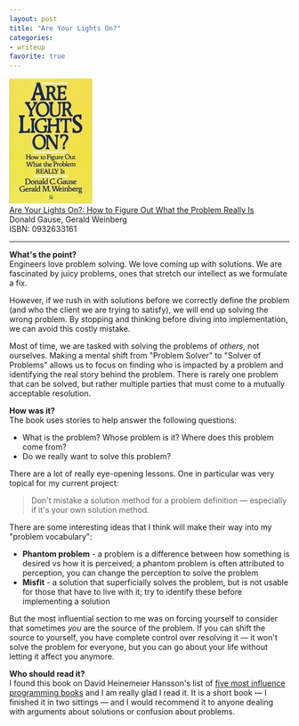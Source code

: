 ```yaml
---
layout: post
title: "Are Your Lights On?"
categories:
- writeup
favorite: true
---
```


![](/static/lights-on.jpg)  
[Are Your Lights On?: How to Figure Out What the Problem Really Is][link]   
Donald Gause, Gerald Weinberg    
ISBN: 0932633161    

---

**What's the point?**  
Engineers love problem solving. We love coming up with solutions. We are
fascinated by juicy problems, ones that stretch our intellect as we formulate
a fix.

However, if we rush in with solutions before we correctly define the problem
(and who the client  we are trying to satisfy), we will end up solving the wrong
problem. By stopping and thinking  before diving into implementation, we can
avoid this costly mistake.

Most of time, we are tasked with solving the problems of *others*, not
ourselves. Making a mental  shift from "Problem Solver" to "Solver of Problems"
allows us to focus on finding who is impacted by a problem and identifying the
real story behind the problem. There is rarely one problem that can be solved,
but rather multiple parties that must come to a mutually acceptable resolution.

**How was it?**  
The book uses stories to help answer the following questions:

* What is the problem? Whose problem is it? Where does this problem come from?
* Do we really want to solve this problem?

There are a lot of really eye-opening lessons. One in particular was very
topical for my current project:

> Don't mistake a solution method for a problem definition &mdash; especially if
> it's your own solution method.

There are some interesting ideas that I think will make their way into my
"problem vocabulary":

* **Phantom problem** - a problem is a difference between how something is
desired vs how it is perceived; a phantom problem is often attributed to
perception, you can change the perception to solve the problem 
* **Misfit** - a solution that superficially solves the problem, but is not 
usable for those that have to live with it; try to identify these before 
implementing a solution

But the most influential section to me was on forcing yourself to consider that
sometimes *you* are the source of  the problem. If you can shift the source to
yourself, you have complete control over resolving it &mdash; it won't solve the
problem for everyone, but you can go about your life without letting it affect
you anymore.

**Who should read it?**  
I found this book on David Heinemeier Hansson's list of [five most influence
programming books][dhh] and I am really glad I read it. It is a short book
&mdash; I finished it in two sittings &mdash; and I would recommend it to anyone
dealing with arguments about solutions or confusion about problems.

[dhh]: http://37signals.com/svn/posts/3375-the-five-programming-books-that-meant-most-to-me
[link]: http://www.amazon.com/Are-Your-Lights-On-ebook/dp/B004WOXYV2/ref=nosim&tag=bookreview0a1-20
